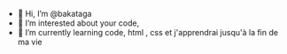 - 👋 Hi, I’m @bakataga
- 👀 I’m interested about your code, 
- 🌱 I’m currently learning code, html , css et j'apprendrai jusqu'à la fin de ma vie 
  


<!---
bakataga/bakataga is a ✨ special ✨ repository because its `README.md` (this file) appears on your GitHub profile.
You can click the Preview link to take a look at your changes.
--->
